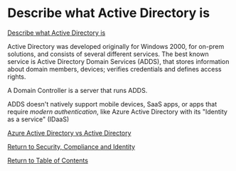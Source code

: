 # Describe what Active Directory is

[Describe what Active Directory is](https://docs.microsoft.com/en-us/learn/modules/describe-identity-principles-concepts/6-describe-concept-of-directory-services-active-directory)

Active Directory was developed originally for Windows 2000, for on-prem solutions, and consists of several different services. The best known service is Active Directory Domain Services (ADDS), that stores information about domain members, devices; verifies credentials and defines access rights. 

A Domain Controller is a server that runs ADDS.

ADDS doesn't natively support mobile devices, SaaS apps, or apps that require _modern authentication_, like Azure Active Directory with its "Identity as a service" (IDaaS)

[Azure Active Directory vs Active Directory](https://docs.microsoft.com/en-us/azure/active-directory/fundamentals/active-directory-compare-azure-ad-to-ad)


[Return to Security, Compliance and Identity](README.md)

[Return to Table of Contents](../README.md)